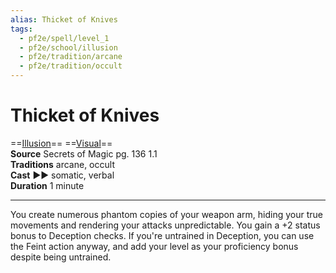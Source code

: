 ```yaml
---
alias: Thicket of Knives
tags:
  - pf2e/spell/level_1
  - pf2e/school/illusion
  - pf2e/tradition/arcane
  - pf2e/tradition/occult
---
```


# Thicket of Knives

==[Illusion](../../../Traits/Illusion.md)== ==[Visual](../../../Traits/Visual.md)==  
__Source__ Secrets of Magic pg. 136 1.1  
**Traditions** arcane, occult  
**Cast** ►► somatic, verbal  
**Duration** 1 minute

---

You create numerous phantom copies of your weapon arm, hiding your true movements and rendering your attacks unpredictable. You gain a +2 status bonus to Deception checks. If you're untrained in Deception, you can use the Feint action anyway, and add your level as your proficiency bonus despite being untrained.
